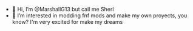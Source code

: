 - 👋 Hi, I’m @MarshallG13 but call me Sherl
- 👀 I’m interested in modding fnf mods and make my own proyects, you know? 
I'm very excited for make my dreams 


<!---
MarshallG13/MarshallG13 is a ✨ special ✨ repository because its `README.md` (this file) appears on your GitHub profile.
You can click the Preview link to take a look at your changes.
--->
